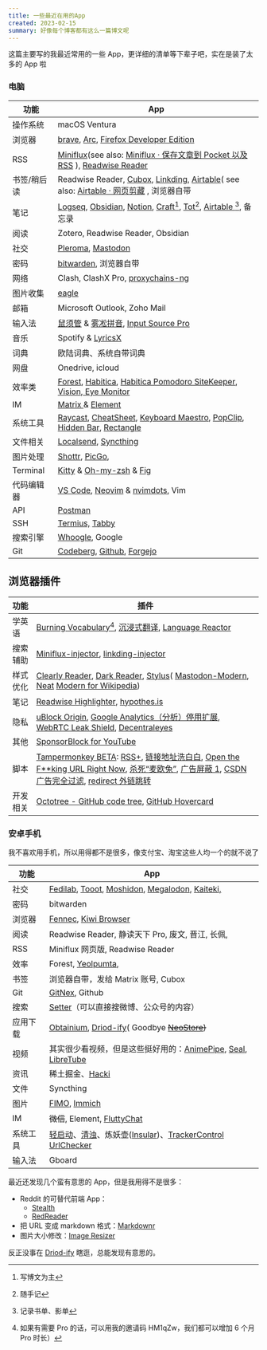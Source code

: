```yaml
---
title: 一些最近在用的App
created: 2023-02-15
summary: 好像每个博客都有这么一篇博文呢
---
```


这篇主要写的我最近常用的一些 App，更详细的清单等下辈子吧，实在是装了太多的 App 啦

### 电脑

| **功能**    | **App**                                                                                                                                                                                                                                                                                                                                                                                                                                                                                                          |
| ----------- | ---------------------------------------------------------------------------------------------------------------------------------------------------------------------------------------------------------------------------------------------------------------------------------------------------------------------------------------------------------------------------------------------------------------------------------------------------------------------------------------------------------------- |
| 操作系统    | macOS Ventura                                                                                                                                                                                                                                                                                                                                                                                                                                                                                                    |
| 浏览器      | [brave](https://brave.com/zh/), [Arc](https://arc.net/gift/588ed12e), [Firefox Developer Edition](https://www.mozilla.org/en-US/firefox/developer/)                                                                                                                                                                                                                                                                                                                                                              |
| RSS         | [Miniflux](https://miniflux.app/)(see also: [Miniflux · 保存文章到 Pocket 以及 RSS](https://sevic.me/2022-03-11-miniflux-to-pocket/) ), [Readwise Reader](https://read.readwise.io/)                                                                                                                                                                                                                                                                                                                           |
| 书签/稍后读 | Readwise Reader, [Cubox](https://cubox.pro/), [Linkding](https://github.com/sissbruecker/linkding), [Airtable](https://airtable.com)( see also: [Airtable · 网页剪藏](https://sevic.me/2022-03-06-airtable/) , 浏览器自带                                                                                                                                                                                                                                                                                      |
| 笔记        | [Logseq](https://logseq.com/), [Obsidian](https://obsidian.md/), [Notion](https://www.notion.so/), [Craft](https://www.craft.do/)[^1], [Tot](https://tot.rocks/)[^2], [Airtable ](https://airtable.com)[^3], 备忘录                                                                                                                                                                                                                                                                                              |
| 阅读        | Zotero, Readwise Reader, Obsidian                                                                                                                                                                                                                                                                                                                                                                                                                                                                                |
| 社交        | [Pleroma](https://pleroma.social/), [Mastodon](https://mastodon.online/)                                                                                                                                                                                                                                                                                                                                                                                                                                         |
| 密码        | [bitwarden](https://bitwarden.com/), 浏览器自带                                                                                                                                                                                                                                                                                                                                                                                                                                                                  |
| 网络        | Clash, ClashX Pro, [proxychains-ng](https://github.com/rofl0r/proxychains-ng)                                                                                                                                                                                                                                                                                                                                                                                                                                    |
| 图片收集    | [eagle](https://eagle.cool/)                                                                                                                                                                                                                                                                                                                                                                                                                                                                                     |
| 邮箱        | Microsoft Outlook, Zoho Mail                                                                                                                                                                                                                                                                                                                                                                                                                                                                                     |
| 输入法      | [鼠须管](https://rime.im/) & [雾凇拼音](https://dvel.me/posts/rime-ice/), [Input Source Pro](https://inputsource.pro/)                                                                                                                                                                                                                                                                                                                                                                                           |
| 音乐        | Spotify & [LyricsX](https://github.com/ddddxxx/LyricsX)                                                                                                                                                                                                                                                                                                                                                                                                                                                          |
| 词典        | 欧陆词典、系统自带词典                                                                                                                                                                                                                                                                                                                                                                                                                                                                                           |
| 网盘        | Onedrive, icloud                                                                                                                                                                                                                                                                                                                                                                                                                                                                                                 |
| 效率类      | [Forest](https://www.forestapp.cc/), [Habitica](https://habitica.com/), [Habitica Pomodoro SiteKeeper](https://chrome.google.com/webstore/detail/habitica-pomodoro-sitekee/iaanigfbldakklgdfcnbjonbehpbpecl), [Vision](https://apps.apple.com/cn/app/vision-%E4%B8%AA%E4%BA%BA-okr-%E7%9B%AE%E6%A0%87%E7%AE%A1%E7%90%86%E5%B7%A5%E5%85%B7/id1572457968),[ Eye Monitor](https://apps.apple.com/cn/app/eye-monitor-%E7%94%A8%E7%9C%BC%E7%9B%91%E6%8E%A7%E4%B8%8E%E7%96%B2%E5%8A%B3%E6%8F%90%E9%86%92/id1527031341) |
| IM          | [Matrix ](https://matrix.org/)& [Element](https://element.io/)                                                                                                                                                                                                                                                                                                                                                                                                                                                   |
| 系统工具    | [Raycast](https://www.raycast.com/), [CheatSheet](https://www.mediaatelier.com/CheatSheet/), [Keyboard Maestro](https://www.keyboardmaestro.com/), [PopClip](https://pilotmoon.com/popclip/), [Hidden Bar](https://github.com/dwarvesf/hidden), [Rectangle](https://rectangleapp.com/)                                                                                                                                                                                                                           |
| 文件相关    | [Localsend](https://localsend.org/), [Syncthing](https://github.com/syncthing/syncthing)                                                                                                                                                                                                                                                                                                                                                                                                                         |
| 图片处理    | [Shottr](https://shottr.cc/), [PicGo](https://github.com/Molunerfinn/PicGo),                                                                                                                                                                                                                                                                                                                                                                                                                                     |
| Terminal    | [Kitty](https://sw.kovidgoyal.net/kitty/) & [Oh-my-zsh](https://ohmyz.sh/) & [Fig](https://fig.io/)                                                                                                                                                                                                                                                                                                                                                                                                              |
| 代码编辑器  | [VS Code](https://code.visualstudio.com/), [Neovim](https://neovim.io/) & [nvimdots](https://github.com/ayamir/nvimdots), Vim                                                                                                                                                                                                                                                                                                                                                                                    |
| API         | [Postman](https://www.postman.com/)                                                                                                                                                                                                                                                                                                                                                                                                                                                                              |
| SSH         | [Termius,](https://termius.com/) [Tabby](https://tabby.sh/)                                                                                                                                                                                                                                                                                                                                                                                                                                                      |
| 搜索引擎    | [Whoogle](https://github.com/benbusby/whoogle-search), Google                                                                                                                                                                                                                                                                                                                                                                                                                                                    |
| Git         | [Codeberg](https://codeberg.org/), [Github](https://github.com/), [Forgejo](https://forgejo.org/)                                                                                                                                                                                                                                                                                                                                                                                                                |

## 浏览器插件

| **功能** | **插件**                                                                                                                                                                                                                                                                                                                                                                                                                                                                                                                                                                                                                                                                                                                                                                                                                                                                                                                                                                                                     |
| -------- | ------------------------------------------------------------------------------------------------------------------------------------------------------------------------------------------------------------------------------------------------------------------------------------------------------------------------------------------------------------------------------------------------------------------------------------------------------------------------------------------------------------------------------------------------------------------------------------------------------------------------------------------------------------------------------------------------------------------------------------------------------------------------------------------------------------------------------------------------------------------------------------------------------------------------------------------------------------------------------------------------------------ |
| 学英语   | [Burning Vocabulary](https://burningvocabulary.com/)[^4], [沉浸式翻译](https://chrome.google.com/webstore/detail/immersive-translate/bpoadfkcbjbfhfodiogcnhhhpibjhbnh), [Language Reactor](https://www.languagereactor.com/)                                                                                                                                                                                                                                                                                                                                                                                                                                                                                                                                                                                                                                                                                                                                                                                 |
| 搜索辅助 | [Miniflux-injector](https://github.com/Sevichecc/miniflux-injector), [linkding-injector](https://github.com/Fivefold/linkding-injector)                                                                                                                                                                                                                                                                                                                                                                                                                                                                                                                                                                                                                                                                                                                                                                                                                                                                      |
| 样式优化 | [Clearly Reader](https://clearlyreader.com/), [Dark Reader](https://darkreader.org/), [Stylus](https://stylus.com/)( [Mastodon-Modern](https://codeberg.org/Freeplay/Mastodon-Modern), [Neat](https://uso.kkx.one/style/241528) [Modern for Wikipedia](https://www.modernwiki.app/))                                                                                                                                                                                                                                                                                                                                                                                                                                                                                                                                                                                                                                                                                                                         |
| 笔记     | [Readwise Highlighter](https://chrome.google.com/webstore/detail/readwise-highlighter/jjhefcfhmnkfeepcpnilbbkaadhngkbi), [hypothes.is](https://hypothes.is)                                                                                                                                                                                                                                                                                                                                                                                                                                                                                                                                                                                                                                                                                                                                                                                                                                                  |
| 隐私     | [uBlock Origin](https://chrome.google.com/webstore/detail/ublock-origin/cjpalhdlnbpafiamejdnhcphjbkeiagm), [Google Analytics（分析）停用扩展](https://chrome.google.com/webstore/detail/google-analytics-opt-out/fllaojicojecljbmefodhfapmkghcbnh?hl=zh-CN), [WebRTC Leak Shield](https://chrome.google.com/webstore/detail/webrtc-leak-shield/bppamachkoflopbagkdoflbgfjflfnfl), [Decentraleyes](https://decentraleyes.org/)                                                                                                                                                                                                                                                                                                                                                                                                                                                                                                                                                                                |
| 其他     | [SponsorBlock for YouTube](https://sponsor.ajay.app/)                                                                                                                                                                                                                                                                                                                                                                                                                                                                                                                                                                                                                                                                                                                                                                                                                                                                                                                                                        |
| 脚本     | [Tampermonkey BETA](https://www.tampermonkey.net/): [RSS+](https://greasyfork.org/zh-CN/scripts/373252-rss-show-site-all-rss), [链接地址洗白白](https://script.izyx.xyz/clean-the-link/), [Open the F\*\*king URL Right Now](https://greasyfork.org/zh-CN/scripts/412612-open-the-f-king-url-right-now), [杀死“麦欧兔”](https://greasyfork.org/zh-CN/scripts/379391-%E6%9D%80%E6%AD%BB-%E9%BA%A6%E6%AC%A7%E5%85%94), [广告屏蔽 1](https://www.dadiyouhui02.cn/tampermonkey/baiduga.user.js), [CSDN 广告完全过滤](https://greasyfork.org/zh-CN/scripts/378351-%E6%8C%81%E7%BB%AD%E6%9B%B4%E6%96%B0-csdn%E5%B9%BF%E5%91%8A%E5%AE%8C%E5%85%A8%E8%BF%87%E6%BB%A4-%E4%BA%BA%E6%80%A7%E5%8C%96%E8%84%9A%E6%9C%AC%E4%BC%98%E5%8C%96-%E4%B8%8D%E7%94%A8%E5%86%8D%E7%99%BB%E5%BD%95%E4%BA%86-%E8%AE%A9%E4%BD%A0%E4%BD%93%E9%AA%8C%E4%BB%A4%E4%BA%BA%E6%83%8A%E5%96%9C%E7%9A%84%E5%B4%AD%E6%96%B0csdn), [redirect 外链跳转](https://greasyfork.org/zh-CN/scripts/416338-redirect-%E5%A4%96%E9%93%BE%E8%B7%B3%E8%BD%AC) |
| 开发相关 | [Octotree - GitHub code tree](https://www.octotree.io/), [GitHub Hovercard](https://github.com/Justineo/github-hovercard)                                                                                                                                                                                                                                                                                                                                                                                                                                                                                                                                                                                                                                                                                                                                                                                                                                                                                    |

### 安卓手机

我不喜欢用手机，所以用得都不是很多，像支付宝、淘宝这些人均一个的就不说了

| 功能     | App                                                                                                                                                                                                                                               |
| -------- | ------------------------------------------------------------------------------------------------------------------------------------------------------------------------------------------------------------------------------------------------- |
| 社交     | [Fedilab](https://fedilab.app/), [Tooot](https://tooot.app/), [Moshidon](https://github.com/LucasGGamerM/moshidon), [Megalodon](https://github.com/sk22/megalodon), [Kaiteki,](https://kaiteki.app/)                                              |
| 密码     | bitwarden                                                                                                                                                                                                                                         |
| 浏览器   | [Fennec](https://f-droid.org/packages/org.mozilla.fennec_fdroid/), [Kiwi Browser](https://kiwibrowser.com/)                                                                                                                                       |
| 阅读     | Readwise Reader, 静读天下 Pro, 废文, 晋江, 长佩,                                                                                                                                                                                                  |
| RSS      | Miniflux 网页版, Readwise Reader                                                                                                                                                                                                                  |
| 效率     | Forest, [Yeolpumta](https://play.google.com/store/apps/details?id=com.pallo.passiontimerscoped),                                                                                                                                                  |
| 书签     | 浏览器自带，发给 Matrix 账号, Cubox                                                                                                                                                                                                               |
| Git      | [GitNex](https://gitnex.com/), Github                                                                                                                                                                                                             |
| 搜索     | [Setter](https://github.com/scubajeff/Setter)（可以直接搜微博、公众号的内容）                                                                                                                                                                     |
| 应用下载 | [Obtainium](https://github.com/ImranR98/Obtainium), [Driod-ify](https://github.com/Iamlooker/Droid-ify)( Goodbye [~~NeoStore~~](https://github.com/NeoApplications/Neo-Store)~~)~~                                                                |
| 视频     | 其实很少看视频，但是这些挺好用的：[AnimePipe](https://codeberg.org/NullPointerException/AnimePipe), [Seal](https://github.com/JunkFood02/Seal), [LibreTube](https://libre-tube.github.io/)                                                        |
| 资讯     | 稀土掘金、[Hacki](https://github.com/Livinglist/Hacki)                                                                                                                                                                                            |
| 文件     | Syncthing                                                                                                                                                                                                                                         |
| 图片     | [FIMO](https://fimo.app/), [Immich](https://immich.app/)                                                                                                                                                                                          |
| IM       | ~~微信~~, Element, [FluttyChat](https://fluffychat.im/)                                                                                                                                                                                           |
| 系统工具 | [轻启动](https://wpengapp.com/lightstart)、[清浊](https://www.dircleaner.com/)、炼妖壶([Insular](https://secure-system.gitlab.io/Insular/))、[TrackerControl](https://trackercontrol.org/) [UrlChecker](https://github.com/TrianguloY/UrlChecker) |
| 输入法   | Gboard                                                                                                                                                                                                                                            |

最近还发现几个蛮有意思的 App，但是我用得不是很多：

- Reddit 的可替代前端 App：
  - [Stealth](https://gitlab.com/cosmosapps/stealth)
  - [RedReader](https://github.com/QuantumBadger/RedReader)
- 把 URL 变成 markdown 格式：[Markdownr](https://github.com/sanzoghenzo/markdownr)
- 图片大小修改：[Image Resizer](https://github.com/T8RIN/ImageResizer)

反正没事在 [Driod-ify](https://github.com/Iamlooker/Droid-ify) 瞎逛，总能发现有意思的。

[^1]: 写博文为主
[^2]: 随手记
[^3]: 记录书单、影单
[^4]: 如果有需要 Pro 的话，可以用我的邀请码 HM1qZw，我们都可以增加 6 个月 Pro 时长）
